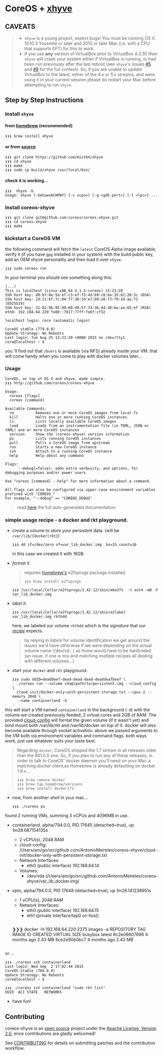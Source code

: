 # CoreOS + [xhyve](https://github.com/mist64/xhyve)

**CAVEATS**
-----------

 > - `xhyve` is a young project, expect bugs! You must be running OS X 10.10.3
 >   Yosemite or later and 2010 or later Mac (i.e. with a CPU that supports EPT)
 >   for this to work.
 > - if you use **any** version of VirtualBox prior to VirtualBox 4.3.30 then
 >   `xhyve` will crash your system either if VirtualBox is running, or had been
 >   run previously after the last reboot (see `xhyve`'s issues
 >   [#5](https://github.com/mist64/xhyve/issues/5) and 
 >   [#9](https://github.com/mist64/xhyve/issues/9) for the full context). So,
 >   if you are unable to update VirtualBox to the latest, either of the 4.x or
 >   5.x streams, and were using it in your current session please do restart
 >   your Mac before attempting to run `xhyve`.


## Step by Step Instructions

### Install `xhyve`
#### from [homebrew](http://brew.sh) (recommended)
```
❯❯❯ brew install xhyve
```
#### or from [source](https://github.com/mist64/xhyve)
```
❯❯❯ git clone https://github.com/mist64/xhyve
❯❯❯ cd xhyve
❯❯❯ make
❯❯❯ sudo cp build/xhyve /usr/local/bin/
```
#### check it is working...
```
❯❯❯  xhyve -h
Usage: xhyve [-behuwxACHPWY] [-c vcpus] [-g <gdb port>] [-l <lpc>] ...
```

### Install coreos-xhyve
```
❯❯❯ git clone git@github.com:coreos/coreos-xhyve.git
❯❯❯ cd coreos-xhyve
❯❯❯ make
```
### kickstart a CoreOS VM
the following command will fetch the `latest` CoreOS Alpha image
available, verify it (if you have `gpg` installed in your system) with the build
public key, add an OEM xhyve personality and then load it over `xhyve`.

```
❯❯❯ sudo coreos run

```

In your terminal you should see something along this:

```
(...)
This is localhost (Linux x86_64 4.1.5-coreos) 13:23:20
SSH host key: d0:b7:8e:5a:ef:c3:ef:f5:4d:69:c0:ba:35:62:28:3c (DSA)
SSH host key: 2d:11:6f:7c:84:f7:36:34:e7:b9:a8:73:f9:1d:ae:72 (ED25519)
SSH host key: 31:02:9b:95:99:60:d8:5f:74:36:44:30:be:aa:65:ef (RSA)
eth0: 192.168.64.220 fe80::7817:77ff:fe6f:cf32

localhost login: core (automatic login)

CoreOS stable (779.0.0)
Update Strategy: No Reboots
Last login: Tue Aug 25 13:23:20 +0000 2015 on /dev/tty1.
core@localhost ~ $
```
you 'll find out that `/Users` is available (via NFS) already inside your VM.
that will come handy when you come to play with docker volumes later...

### Usage
```
CoreOS, on top of OS X and xhyve, made simple.
❯❯❯ http://github.com/coreos/coreos-xhyve

Usage:
  coreos [flags]
  coreos [command]

Available Commands:
  rm          Removes one or more CoreOS images from local fs
  kill        Halts one or more running CoreOS instances
  ls          Lists locally available CoreOS images
  load        Loads from an instrumentation file (in TOML, JSON or YAML) one or more CoreOS instances
  version     Show the (coreos-xhyve) version information
  ps          Lists running CoreOS instances
  pull        Pulls a CoreOS image from upstream
  run         Starts a new CoreOS instance
  ssh         Attach to a running CoreOS instance
  help        Help about any command

Flags:
      --debug[=false]: adds extra verbosity, and options, for debugging purposes and/or power users

Use "coreos [command] --help" for more information about a command.

All flags can also be configured via upper-case environment variables prefixed with "COREOS_"
For example, "--debug" => "COREOS_DEBUG"
```
> read [here](documentation/markdown/coreos.md) the full
> auto-generated documentation.

### simple usage recipe - a docker and rkt playground.
- create a volume to store your persistent data. (will be
  `/var/lib/{docker|rkt}`)
  ```
  ❯❯❯ dd if=/dev/zero of=var_lib_docker.img  bs=1G count=16
  ```
  in this case we created it with 16GB.

- *format* it
  > requires [homebrew's](http://brew.sh) e2fsprogs package installed.
  >
  > `❯❯❯ brew install e2fsprogs`

  ```
  ❯❯❯ /usr/local/Cellar/e2fsprogs/1.42.12/sbin/mke2fs  -t ext4 -m0 -F var_lib_docker.img
  ```

- *label* it
  ```
  ❯❯❯ /usr/local/Cellar/e2fsprogs/1.42.12/sbin/e2label var_lib_docker.img rkthdd
  ```
  here, we labeled our volume `rkthdd` which is the *signature* that our
  [*recipe*](cloud-init/docker-only-with-persistent-storage.txt) expects.

  >by relying in *labels* for volume identification we get around the issues we'd
  >have otherwise if we were depending on the actual volume name (/dev/vd...) as
  >those would have to be hardcoded (an issue, if one is mix and matching
  >multiple recipes all dealing with different volumes...)

- start your `docker` and `rkt` playground.
  ```
  ❯❯❯ sudo UUID=deadbeef-dead-dead-dead-deaddeafbeef \
    ./coreos run --volume vda@/path/to/persistent.img --cloud_config \
    cloud-init/docker-only-with-persistent-storage.txt --cpus 2 --memory 2048 \
    --name containerland -d
  ```
 this will start a VM named `containerland` in the background (`-d`) with the
 volume we created previously feeded, 2 virtual cores and 2GB of RAM. The
 provided [cloud-config](cloud-init/docker-only-with-persistent-storage.txt)
 will format the given volume (if it wasn't yet) and bind mount both
 /var/lib/rkt and /var/lib/docker on top of it. docker will also become
 available through socket activation. above we passed arguments to the VM both
 via environment variables and command flags. both ways work, just use whatever
 suits your taste best.

 > Regarding `docker`, CoreOS shipped the 1.7 stream in all releases older than
 > the 801.0.0 one. So, if you plan to run any of these releases, in order
 > to talk to CoreOS' docker daemon you'll need on your Mac a matching docker
 client,as Homebrew is already defaulting on docker 1.8.x...
 > ```
 > ❯❯❯ brew remove docker
 > ❯❯❯ brew tap homebrew/versions
 > ❯❯❯ brew install docker171
 > ```

- now, from another *shell* in your mac...

  ```
  ❯❯❯ ./coreos ps
found 2 running VMs, summing 3 vCPUs and 4096MB in use.
- containerland, alpha/794.0.0, PID 17645 (detached=true), up 1m28.687154135s
  - 2 vCPU(s), 2048 RAM
  - cloud-config: /Users/am/go/src/github.com/AntonioMeireles/coreos-xhyve/cloud-init/docker-only-with-persistent-storage.txt
  - Network Interfaces:
    - eth0 (public interface) 192.168.64.14
  - Volumes:
    - /dev/vda (/Users/am/go/src/github.com/AntonioMeireles/coreos-xhyve/var_lib_docker.img)
- xpto, alpha/794.0.0, PID 17648 (detached=true), up 1m26.141238951s
  - 1 vCPU(s), 2048 RAM
  - Network Interfaces:
    - eth0 (public interface) 192.168.64.15
    - eth1 (private interface/tap0 on host)

  ```

  ```
  ❯❯❯ docker -H 192.168.64.220:2375 images -a
  REPOSITORY          TAG                 IMAGE ID            CREATED             VIRTUAL SIZE
  busybox             latest              8c2e06607696        4 months ago        2.43 MB
  <none>              <none>              6ce2e90b0bc7        4 months ago        2.43 MB
  <none>              <none>
  ```
or ...

  ```
  ❯❯❯ ./coreos ssh containerland
  Last login: Wed Sep  2 17:02:44 2015
  CoreOS stable (789.0.0)
  Update Strategy: No Reboots
  core@localhost ~ $
  ```
  ```
  ❯❯❯ ./coreos ssh containerland "sudo rkt list"
  UUID	ACI	STATE	NETWORKS

  ```
- have fun!

## Contributing
coreos-xhyve is an [open source](http://opensource.org/osd) project under the
[Apache License, Version 2.0](http://opensource.org/licenses/Apache-2.0), ence
contributions are gladly welcomed!

See [CONTRIBUTING](./CONTRIBUTING) for details on submitting patches and the
contribution workflow.
